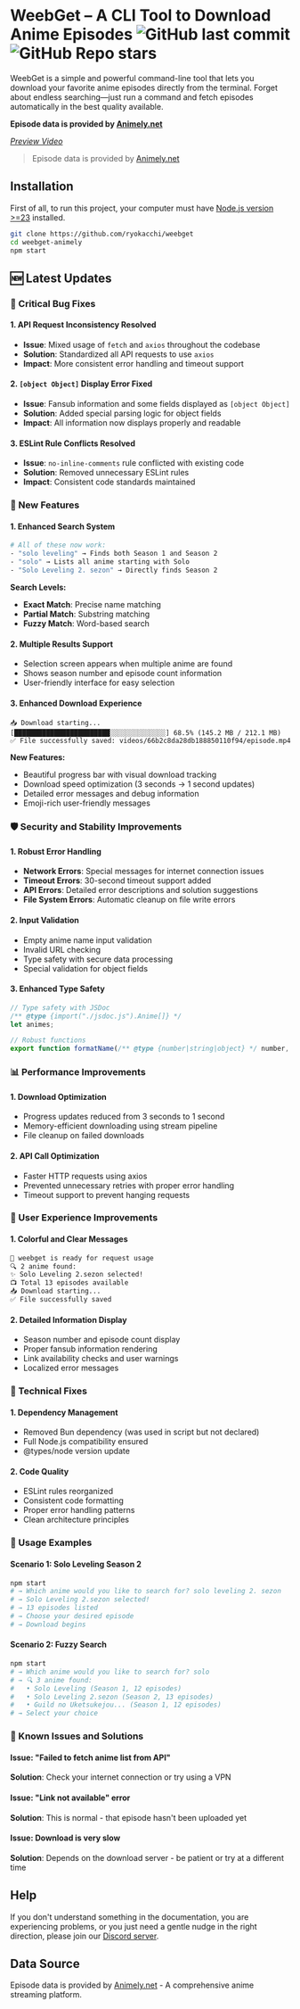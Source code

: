 # WeebGet – A CLI Tool to Download Anime Episodes ![GitHub last commit](https://img.shields.io/github/last-commit/ryokacchi/weebget) ![GitHub Repo stars](https://img.shields.io/github/stars/ryokacchi/weebget)

WeebGet is a simple and powerful command-line tool that lets you download your favorite anime episodes directly from the terminal.
Forget about endless searching—just run a command and fetch episodes automatically in the best quality available.

**Episode data is provided by [Animely.net](https://animely.net)**

[*Preview Video*](https://cdn.discordapp.com/attachments/1096085224632361005/1375832968630636575/2025-05-21_13-56-32_online-video-cutter.com.mp4?ex=6833c88d&is=6832770d&hm=c2cbddc0cd3f488608c3e7d56087ee277b35a103723322370393831135416ede&)

> Episode data is provided by [Animely.net](https://animely.net)

## Installation
First of all, to run this project, your computer must have [Node.js version >=23](https://nodejs.org/tr) installed.

```bash
git clone https://github.com/ryokacchi/weebget
cd weebget-animely
npm start
```

## 🆕 Latest Updates

### 🔧 Critical Bug Fixes

#### 1. **API Request Inconsistency Resolved**
- **Issue**: Mixed usage of `fetch` and `axios` throughout the codebase
- **Solution**: Standardized all API requests to use `axios`
- **Impact**: More consistent error handling and timeout support

#### 2. **`[object Object]` Display Error Fixed**
- **Issue**: Fansub information and some fields displayed as `[object Object]`
- **Solution**: Added special parsing logic for object fields
- **Impact**: All information now displays properly and readable

#### 3. **ESLint Rule Conflicts Resolved**
- **Issue**: `no-inline-comments` rule conflicted with existing code
- **Solution**: Removed unnecessary ESLint rules
- **Impact**: Consistent code standards maintained

### 🚀 New Features

#### 1. **Enhanced Search System**
```bash
# All of these now work:
- "solo leveling" → Finds both Season 1 and Season 2
- "solo" → Lists all anime starting with Solo  
- "Solo Leveling 2. sezon" → Directly finds Season 2
```

**Search Levels:**
- **Exact Match**: Precise name matching
- **Partial Match**: Substring matching
- **Fuzzy Match**: Word-based search

#### 2. **Multiple Results Support**
- Selection screen appears when multiple anime are found
- Shows season number and episode count information
- User-friendly interface for easy selection

#### 3. **Enhanced Download Experience**
```
📥 Download starting...
[████████████████████████░░░░░░░░░░░░░░] 68.5% (145.2 MB / 212.1 MB)
✅ File successfully saved: videos/66b2c8da28db188850110f94/episode.mp4
```

**New Features:**
- Beautiful progress bar with visual download tracking
- Download speed optimization (3 seconds → 1 second updates)
- Detailed error messages and debug information
- Emoji-rich user-friendly messages

### 🛡️ Security and Stability Improvements

#### 1. **Robust Error Handling**
- **Network Errors**: Special messages for internet connection issues
- **Timeout Errors**: 30-second timeout support added
- **API Errors**: Detailed error descriptions and solution suggestions
- **File System Errors**: Automatic cleanup on file write errors

#### 2. **Input Validation**
- Empty anime name input validation
- Invalid URL checking
- Type safety with secure data processing
- Special validation for object fields

#### 3. **Enhanced Type Safety**
```javascript
// Type safety with JSDoc
/** @type {import("./jsdoc.js").Anime[]} */
let animes;

// Robust functions
export function formatName(/** @type {number|string|object} */ number, /** @type {string} */ type)
```

### 📊 Performance Improvements

#### 1. **Download Optimization**
- Progress updates reduced from 3 seconds to 1 second
- Memory-efficient downloading using stream pipeline
- File cleanup on failed downloads

#### 2. **API Call Optimization**
- Faster HTTP requests using axios
- Prevented unnecessary retries with proper error handling
- Timeout support to prevent hanging requests

### 🎨 User Experience Improvements

#### 1. **Colorful and Clear Messages**
```bash
🎉 weebget is ready for request usage
🔍 2 anime found:
✨ Solo Leveling 2.sezon selected!
📺 Total 13 episodes available
📥 Download starting...
✅ File successfully saved
```

#### 2. **Detailed Information Display**
- Season number and episode count display
- Proper fansub information rendering
- Link availability checks and user warnings
- Localized error messages

### 🔧 Technical Fixes

#### 1. **Dependency Management**
- Removed Bun dependency (was used in script but not declared)
- Full Node.js compatibility ensured
- @types/node version update

#### 2. **Code Quality**
- ESLint rules reorganized
- Consistent code formatting
- Proper error handling patterns
- Clean architecture principles

### 📝 Usage Examples

#### Scenario 1: Solo Leveling Season 2
```bash
npm start
# → Which anime would you like to search for? solo leveling 2. sezon
# → Solo Leveling 2.sezon selected!
# → 13 episodes listed
# → Choose your desired episode
# → Download begins
```

#### Scenario 2: Fuzzy Search
```bash
npm start  
# → Which anime would you like to search for? solo
# → 🔍 3 anime found:
#   • Solo Leveling (Season 1, 12 episodes)
#   • Solo Leveling 2.sezon (Season 2, 13 episodes)  
#   • Guild no Uketsukejou... (Season 1, 12 episodes)
# → Select your choice
```

### 🐛 Known Issues and Solutions

#### Issue: "Failed to fetch anime list from API"
**Solution**: Check your internet connection or try using a VPN

#### Issue: "Link not available" error
**Solution**: This is normal - that episode hasn't been uploaded yet

#### Issue: Download is very slow
**Solution**: Depends on the download server - be patient or try at a different time

## Help
If you don't understand something in the documentation, you are experiencing problems, or you just need a gentle nudge in the right direction, please join our [Discord server](https://discord.gg/wH9ckRMETq).

## Data Source
Episode data is provided by [Animely.net](https://animely.net) - A comprehensive anime streaming platform.
